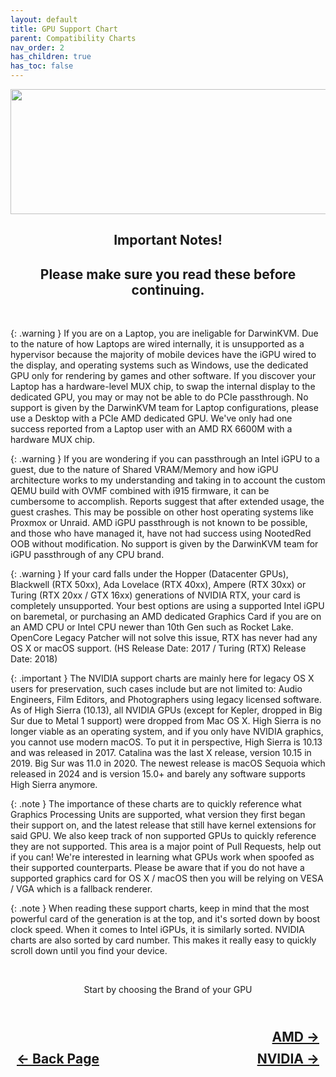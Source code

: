 ```yaml
---
layout: default
title: GPU Support Chart
parent: Compatibility Charts
nav_order: 2
has_children: true
has_toc: false
---
```


<style>
  .navigation-container {
    display: flex;
    justify-content: space-between;
    align-items: center;
    width: 100%;
  }

  .nav-button {
    margin: 10px;
  }

  .intel-next-button-container,
  .nvidia-next-button-container {
    text-align: right;
  }

  .intel-next-button,
  .nvidia-next-button {
    margin: 10px;
  }
</style>

<p align="center">
  <img width="650" height="200" src="../../../../assets/Headers/HeaderGPUSupportCharts.png">
</p>

<h2 align="center">Important Notes!</h2>
<h2 align="center">Please make sure you read these before continuing.</h2>
<br>

{: .warning }
If you are on a Laptop, you are ineligable for DarwinKVM. Due to the nature of how Laptops are wired internally, it is unsupported as a hypervisor because the majority of mobile devices have the iGPU wired to the display, and operating systems such as Windows, use the dedicated GPU only for rendering by games and other software. If you discover your Laptop has a hardware-level MUX chip, to swap the internal display to the dedicated GPU, you may or may not be able to do PCIe passthrough. No support is given by the DarwinKVM team for Laptop configurations, please use a Desktop with a PCIe AMD dedicated GPU. We've only had one success reported from a Laptop user with an AMD RX 6600M with a hardware MUX chip.

{: .warning }
If you are wondering if you can passthrough an Intel iGPU to a guest, due to the nature of Shared VRAM/Memory and how iGPU architecture works to my understanding and taking in to account the custom QEMU build with OVMF combined with i915 firmware, it can be cumbersome to accomplish. Reports suggest that after extended usage, the guest crashes. This may be possible on other host operating systems like Proxmox or Unraid. AMD iGPU passthrough is not known to be possible, and those who have managed it, have not had success using NootedRed OOB without modification. No support is given by the DarwinKVM team for iGPU passthrough of any CPU brand. 

{: .warning }
If your card falls under the Hopper (Datacenter GPUs), Blackwell (RTX 50xx), Ada Lovelace (RTX 40xx), Ampere (RTX 30xx) or Turing (RTX 20xx / GTX 16xx) generations of NVIDIA RTX, your card is completely unsupported. Your best options are using a supported Intel iGPU on baremetal, or purchasing an AMD dedicated Graphics Card if you are on an AMD CPU or Intel CPU newer than 10th Gen such as Rocket Lake. OpenCore Legacy Patcher will not solve this issue, RTX has never had any OS X or macOS support. (HS Release Date: 2017 / Turing (RTX) Release Date: 2018)

{: .important }
The NVIDIA support charts are mainly here for legacy OS X users for preservation, such cases include but are not limited to: Audio Engineers, Film Editors, and Photographers using legacy licensed software. As of High Sierra (10.13), all NVIDIA GPUs (except for Kepler, dropped in Big Sur due to Metal 1 support) were dropped from Mac OS X. High Sierra is no longer viable as an operating system, and if you only have NVIDIA graphics, you cannot use modern macOS. To put it in perspective, High Sierra is 10.13 and was released in 2017. Catalina was the last X release, version 10.15 in 2019. Big Sur was 11.0 in 2020. The newest release is macOS Sequoia which released in 2024 and is version 15.0+ and barely any software supports High Sierra anymore.

{: .note }
The importance of these charts are to quickly reference what Graphics Processing Units are supported, what version they first began their support on, and the latest release that still have kernel extensions for said GPU. We also keep track of non supported GPUs to quickly reference they are not supported. This area is a major point of Pull Requests, help out if you can! We're interested in learning what GPUs work when spoofed as their supported counterparts. Please be aware that if you do not have a supported graphics card for OS X / macOS then you will be relying on VESA / VGA which is a fallback renderer.

{: .note }
When reading these support charts, keep in mind that the most powerful card of the generation is at the top, and it's sorted down by boost clock speed. When it comes to Intel iGPUs, it is similarly sorted. NVIDIA charts are also sorted by card number. This makes it really easy to quickly scroll down until you find your device.

<br>
<p align="center">Start by choosing the Brand of your GPU</p>

<h2 align="center">
  <br>
  <div class="nvidia-next-button-container">
    <a class="nvidia-next-button" href="../01-AMD">AMD &rarr;</a>
  </div>
  <div class="navigation-container">
    <a class="nav-button" href="../../01-CPU">&larr; Back Page</a>
    <a class="nav-button" href="../02-NVIDIA">NVIDIA &rarr;</a>
  </div>
  <br>
</h2>
